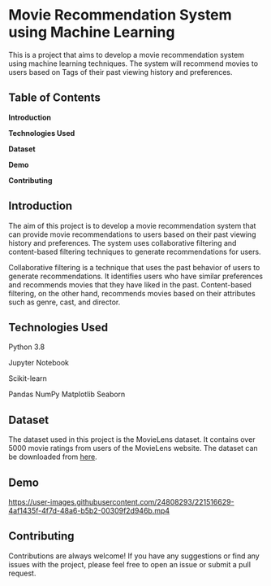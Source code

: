 # Movie Recommendation System using Machine Learning #

 This is a project that aims to develop a movie recommendation system using machine learning techniques. The system will recommend movies to users based on Tags of their past viewing history and preferences.

## Table of Contents ##

**Introduction**

**Technologies Used**

**Dataset**

**Demo**

**Contributing**

## Introduction ##

The aim of this project is to develop a movie recommendation system that can provide movie recommendations to users based on their past viewing history and preferences. The system uses collaborative filtering and content-based filtering techniques to generate recommendations for users.

Collaborative filtering is a technique that uses the past behavior of users to generate recommendations. It identifies users who have similar preferences and recommends movies that they have liked in the past. Content-based filtering, on the other hand, recommends movies based on their attributes such as genre, cast, and director.

## Technologies Used ##
Python 3.8

Jupyter Notebook

Scikit-learn

Pandas
NumPy
Matplotlib
Seaborn

## Dataset ##
The dataset used in this project is the MovieLens dataset. It contains over 5000 movie ratings from users of the MovieLens website. The dataset can be downloaded from [here](https://www.kaggle.com/datasets/tmdb/tmdb-movie-metadata).

## Demo ##


https://user-images.githubusercontent.com/24808293/221516629-4af1435f-4f7d-48a6-b5b2-00309f2d946b.mp4

## Contributing ##

Contributions are always welcome! If you have any suggestions or find any issues with the project, please feel free to open an issue or submit a pull request.
